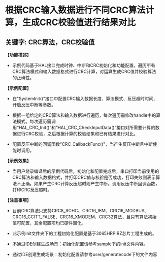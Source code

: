 # 根据CRC输入数据进行不同CRC算法计算，生成CRC校验值进行结果对比
## 关键字: CRC算法，CRC校验值

**【功能描述】**
+ 示例代码基于HAL接口完成时钟、中断和CRC初始化和功能配置。遍历所有CRC算法模式和输入数据格式进行CRC计算，对运算生成CRC值并校验算法的正确性。

**【示例配置】**
+ 在"SystemInit()”接口中配置CRC输入数据长度、算法模式、反压超时时间、开启反压中断等参数。

+ 根据一组给定的CRC算法和输入数据进行遍历，每次遍历需修改handle中的算法模式。每次遍历需调用“HAL_CRC_Init()”和“HAL_CRC_CheckInputData()”接口对所需要计算的数据进行CRC校验，之后根据计算的校验结果和已有结果进行对比。

+ 配置反压中断的回调函数"CRC_CallbackFunc()"，当产生反压中断且中断使能时调用。

**【示例效果】**
+ 当用户烧录编译后的示例代码后，初始化和配置完成后，串口打印当前使用的CRC算法和输入数据格式，并打印CRC值与校验是否成功，打印失败则表示算法不正确。如果产生CRC计算反压超时则产生中断，调用反压中断回调函数，打印CRC反压超时。

**【注意事项】**
+ 目前CRC算法只支持CRC8_ROHC、CRC16_IBM、CRC16_MODBUS、CRC16_CCITT_FALSE、CRC16_XMODEM、CRC32算法，且只有算法初始值可配置，其余配置项均已硬件固化。

+ 此示例init文件夹下的工程初始化配置是基于3065HRPIRZ芯片工程生成的。
+ 不通过IDE创建生成场景：初始化配置请参考sample下的init文件内容。
+ 通过IDE创建生成场景：初始化配置请参考user/generatecode下的文件内容